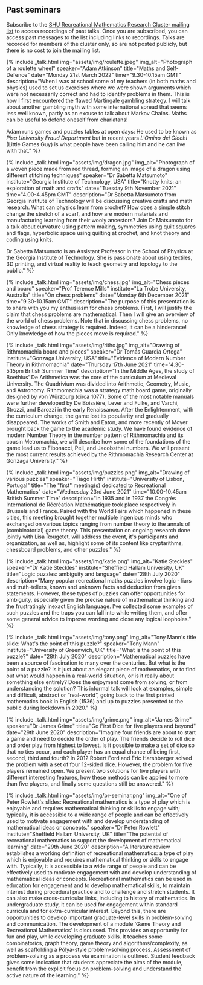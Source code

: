 ## Past seminars

Subscribe to the [SHU Recreational Mathematics Research Cluster mailing list](https://www.google.com/url?q=https%3A%2F%2Fwww.jiscmail.ac.uk%2FSHU-RMRC&sa=D&sntz=1&usg=AFQjCNENE6mx8ZdEZVSckovetPHsqedVoA) to access recordings of past talks. Once you are subscribed, you can access past messages to the list including links to recordings. Talks are recorded for members of the cluster only, so are not posted publicly, but there is no cost to join the mailing list. 

<div class='talks'>

{% include _talk.html
    img="assets/img/roulette.jpeg"
    img_alt="Photograph of a roulette wheel"
    speaker="Adam Atkinson"
    title="Maths and Self-Defence"
    date="Monday 21st March 2022"
    time="9.30-10.15am GMT"
    description="When I was at school some of my teachers (in both maths and physics) used to set us exercises where we were shown arguments which were not necessarily correct and had to identify problems in them. This is how I first encountered the flawed Martingale gambling strategy. I will talk about another gambling myth with some international spread that seems less well known, partly as an excuse to talk about Markov Chains. Maths can be useful to defend oneself from charlatans!

Adam runs games and puzzles tables at open days: He used to be known as *Pisa University Fraud Department* but in recent years *L'Omino dei Giochi* (Little Games Guy) is what people have been calling him and he can live with that."
%}

{% include _talk.html
    img="assets/img/dragon.jpg"
    img_alt="Photograph of a woven piece made from red thread, forming an image of a dragon using different stitching techniques"
    speaker="Dr Sabetta Matsumoto"
    institute="Georgia Institute of Technology, USA"
    title="Knotty knits: an exploration of math and crafts"
    date="Tuesday 9th November 2021"
    time="4.00-4.45pm GMT"
    description="Dr Sabetta Matsumoto from Georgia Institute of Technology will be discussing creative crafts and math research. What can physics learn from crochet? How does a simple stitch change the stretch of a scarf, and how are modern materials and manufacturing learning from their wooly ancestors? Join Dr Matsumoto for a talk about curvature using pattern making, symmetries using quilt squares and flags, hyperbolic space using quilting at crochet, and knot theory and coding using knits.

Dr Sabetta Matsumoto is an Assistant Professor in the School of Physics at the Georgia Institute of Technology. She is passionate about using textiles, 3D printing, and virtual reality to teach geometry and topology to the public."
%}

{% include _talk.html
    img="assets/img/chess.jpg"
    img_alt="Chess pieces and board"
    speaker="Prof Terence Mills"
    institute="La Trobe University, Australia"
    title="On chess problems"
    date="Monday 6th December 2021"
    time="9.30-10.15am GMT"
    description="The purpose of this presentation is to share with you my enthusiasm for chess problems. First, I will justify the claim that chess problems are mathematical. Then I will give an overview of the world of chess problems. Note that in discussing chess problems, no knowledge of chess strategy is required. Indeed, it can be a hinderance! Only knowledge of how the pieces move is required."
%}


{% include _talk.html
    img="assets/img/ritho.jpg"
    img_alt="Drawing of Rithmomachia board and pieces"
    speaker="Dr Tomás Guardia Ortega"
    institute="Gonzaga University, USA"
    title="Evidence of Modern Number Theory in Rithmomachia"
    date="Thursday 17th June 2021"
    time="4.30-5.15pm British Summer Time"
    description="In the Middle Ages, the study of Boethius' De Arithmetica was the core of the curriculum at Medieval University. The Quadrivium was divided into Arithmetic, Geometry, Music, and Astronomy. Rithmomachia was a strategy math board game, originally designed by von Würzburg (circa 1077). Some of the most notable manuals were further developed by De Boissière, Lever and Fulke, and Varchi, Strozzi, and Barozzi in the early Renaissance. After the Enlightenment, with the curriculum change, the game lost its popularity and gradually disappeared. The works of Smith and Eaton, and more recently of Moyer brought back the game to the academic study. We have found evidence of modern Number Theory in the number pattern of Rithmomachia and its cousin Metromachia, we will describe how some of the foundations of the game lead us to Fibonacci, Pell, and Jacobsthal numbers. We will present the most current results achieved by the Rithmomachia Research Center at Gonzaga University."
%}

{% include _talk.html
    img="assets/img/puzzles.png"
    img_alt="Drawing of various puzzles"
    speaker="Tiago Hirth"
    institute="University of Lisbon, Portugal"
    title="The \"first\" meeting(s) dedicated to Recreational Mathematics"
    date="Wednesday 23rd June 2021"
    time="10.00-10.45am British Summer Time"
    description="In 1935 and in 1937 the Congrès International de Récréation Mathématique took place respectively in Brussels and France. Paired with the World Fairs which happened in these cities, this meeting brought together multiple ingenious minds who exchanged on various tópics ranging from number theory to the annals of (combinatorial) game theory. This presentation on ongoing research done jointly with Lisa Rougetet, will address the event, it's participants and organization, as well as, highlight some of its content like cryptarithms, chessboard problems, and other puzzles."
%}

{% include _talk.html
    img="assets/img/katie.png"
    img_alt="Katie Steckles"
    speaker="Dr Katie Steckles"
    institute="Sheffield Hallam University, UK"
    title="Logic puzzles: ambiguity and language"
    date="28th July 2020"
    description="Many popular recreational maths puzzles involve logic - liars and truth-tellers, known and unknown facts and deduction from given statements. However, these types of puzzles can offer opportunities for ambiguity, especially given the precise nature of mathematical thinking and the frustratingly inexact English language. I’ve collected some examples of such puzzles and the traps you can fall into while writing them, and offer some general advice to improve wording and close any logical loopholes."
%}

{% include _talk.html
    img="assets/img/tony.png"
    img_alt="Tony Mann's title slide: What's the point of this puzzle?"
    speaker="Tony Mann"
    institute="University of Greenwich, UK"
    title="What is the point of this puzzle?"
    date="28th July 2020"
    description="Mathematical puzzles have been a source of fascination to many over the centuries. But what is the point of a puzzle? Is it just about an elegant piece of mathematics, or to find out what would happen in a real-world situation, or is it really about something else entirely? Does the enjoyment come from solving, or from understanding the solution? This informal talk will look at examples, simple and difficult, abstract or “real-world”, going back to the first printed mathematics book in English (1536) and up to puzzles presented to the public during lockdown in 2020."
%}

{% include _talk.html
    img="assets/img/grime.png"
    img_alt="James Grime"
    speaker="Dr James Grime"
    title="Go First Dice for five players and beyond"
    date="29th June 2020"
    description="Imagine four friends are about to start a game and need to decide the order of play. The friends decide to roll dice and order play from highest to lowest. Is it possible to make a set of dice so that no ties occur, and each player has an equal chance of being first, second, third and fourth? In 2012 Robert Ford and Eric Harshbarger solved the problem with a set of four 12-sided dice. However, the problem for five players remained open. We present two solutions for five players with different interesting features, how these methods can be applied to more than five players, and finally some questions still be answered."
%}

{% include _talk.html
    img="assets/img/pr-seminar.png"
    img_alt="One of Peter Rowlett's slides: Recreational mathematics is a type of play which is enjoyable and requires mathematical thinking or skills to engage with; typically, it is accessible to a wide range of people and can be effectively used to motivate engagement with and develop understanding of mathematical ideas or concepts."
    speaker="Dr Peter Rowlett"
    institute="Sheffield Hallam University, UK"
    title="The potential of recreational mathematics to support the development of mathematical learning"
    date="29th June 2020"
    description="A literature review establishes a working definition of recreational mathematics: a type of play which is enjoyable and requires mathematical thinking or skills to engage with. Typically, it is accessible to a wide range of people and can be effectively used to motivate engagement with and develop understanding of mathematical ideas or concepts. Recreational mathematics can be used in education for engagement and to develop mathematical skills, to maintain interest during procedural practice and to challenge and stretch students. It can also make cross-curricular links, including to history of mathematics. In undergraduate study, it can be used for engagement within standard curricula and for extra-curricular interest. Beyond this, there are opportunities to develop important graduate-level skills in problem-solving and communication. The development of a module ‘Game Theory and Recreational Mathematics’ is discussed. This provides an opportunity for fun and play, while developing graduate skills. It teaches some combinatorics, graph theory, game theory and algorithms/complexity, as well as scaffolding a Pólya-style problem-solving process. Assessment of problem-solving as a process via examination is outlined. Student feedback gives some indication that students appreciate the aims of the module, benefit from the explicit focus on problem-solving and understand the active nature of the learning."
%}

</div>
